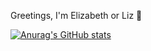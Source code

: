 Greetings, I'm Elizabeth or Liz 🤍

[![Anurag's GitHub stats](https://github-readme-stats.vercel.app/api?username=lizx-i)](https://github.com/anuraghazra/github-readme-stats)



